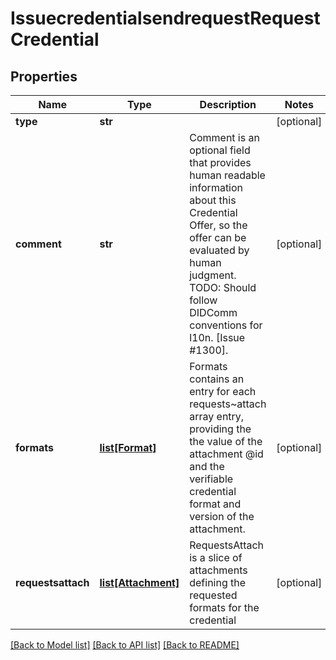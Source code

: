 # IssuecredentialsendrequestRequestCredential

## Properties
Name | Type | Description | Notes
------------ | ------------- | ------------- | -------------
**type** | **str** |  | [optional] 
**comment** | **str** | Comment is an optional field that provides human readable information about this Credential Offer, so the offer can be evaluated by human judgment. TODO: Should follow DIDComm conventions for l10n. [Issue #1300]. | [optional] 
**formats** | [**list[Format]**](Format.md) | Formats contains an entry for each requests~attach array entry, providing the the value of the attachment @id and the verifiable credential format and version of the attachment. | [optional] 
**requestsattach** | [**list[Attachment]**](Attachment.md) | RequestsAttach is a slice of attachments defining the requested formats for the credential | [optional] 

[[Back to Model list]](../README.md#documentation-for-models) [[Back to API list]](../README.md#documentation-for-api-endpoints) [[Back to README]](../README.md)


